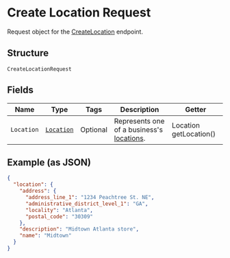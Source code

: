 
# Create Location Request

Request object for the [CreateLocation](../../doc/api/locations.md#create-location) endpoint.

## Structure

`CreateLocationRequest`

## Fields

| Name | Type | Tags | Description | Getter |
|  --- | --- | --- | --- | --- |
| `Location` | [`Location`](../../doc/models/location.md) | Optional | Represents one of a business's [locations](https://developer.squareup.com/docs/locations-api). | Location getLocation() |

## Example (as JSON)

```json
{
  "location": {
    "address": {
      "address_line_1": "1234 Peachtree St. NE",
      "administrative_district_level_1": "GA",
      "locality": "Atlanta",
      "postal_code": "30309"
    },
    "description": "Midtown Atlanta store",
    "name": "Midtown"
  }
}
```

